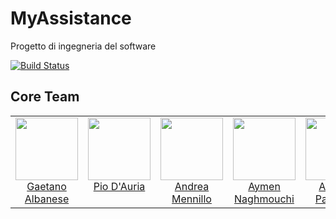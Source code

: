 # MyAssistance
Progetto di ingegneria del software

[![Build Status](https://travis-ci.com/aymen94/MyAssistance.svg?token=wySBgxnzay5d17jYnobS&branch=master)](https://travis-ci.com/aymen94/MyAssistance)

<h2>Core Team</h2>

<table>
  <tbody>
    <tr>
      </td>
        <td align="center" valign="top">
        <img width="100" height="100" src="https://github.com/tanosk8.png?s=150">
        <br>
        <a href="https://github.com/tanosk8">Gaetano Albanese</a>
      </td>
      </td>
        <td align="center" valign="top">
        <img width="100" height="100" src="https://github.com/Pio98.png?s=150">
        <br>
        <a href="https://github.com/Pio98">Pio D'Auria</a>
      </td>      
      <td align="center" valign="top">
        <img width="100" height="100" src="https://github.com/HandyMenny.png?s=150">
        <br>
        <a href="https://github.com/HandyMenny">Andrea Mennillo</a>
      </td>          
      <td align="center" valign="top">
        <img width="100" height="100" src="https://github.com/aymen94.png?s=150">
        <br>
        <a href="https://github.com/aymen94">Aymen Naghmouchi</a>
      </td>    
      <td align="center" valign="top">
        <img width="100" height="100" src="https://github.com/FonzTech.png?s=150">
        <br>
        <a href="https://github.com/FonzTech">Alfonso Pauciello</a>
      </tr>
  </tbody>
</table>
